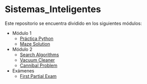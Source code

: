 # Sistemas_Inteligentes

Este repositorio se encuentra dividido en los siguientes módulos:
- Módulo 1
    * [Práctica Python](https://github.com/SantiagoGutierrezB/Sistemas_Inteligentes/blob/master/Modulo%201/PracticaPython.ipynb)
    * [Maze Solution](https://github.com/SantiagoGutierrezB/Sistemas_Inteligentes/blob/master/Modulo%201/MazeSolution/MazeSolution.ipynb)
- Módulo 2
    * [Search Algorithms](https://github.com/SantiagoGutierrezB/Sistemas_Inteligentes/blob/master/Modulo%202/SearchAlgorithms.ipynb)
    * [Vacuum Cleaner](https://github.com/SantiagoGutierrezB/Sistemas_Inteligentes/blob/master/Modulo%202/AIMA_Codes_HW/Notebook_Modulo2.ipynb)
    * [Cannibal Problem](https://github.com/SantiagoGutierrezB/Sistemas_Inteligentes/blob/master/Modulo%202/AIMA_Codes_HW/Notebook_Modulo2.ipynb)
- Exámenes
    * [First Partial Exam](https://github.com/SantiagoGutierrezB/Sistemas_Inteligentes/blob/master/Examenes/Parcial%201/Examen_Parcial_1_IAWoAns.ipynb)
